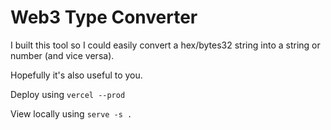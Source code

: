 # Web3 Type Converter

I built this tool so I could easily convert a hex/bytes32 string into a string or number (and vice versa).

Hopefully it's also useful to you.

Deploy using `vercel --prod`

View locally using `serve -s .`
